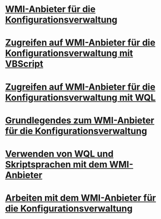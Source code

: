 # [WMI-Anbieter für die Konfigurationsverwaltung](wmi-provider-for-configuration-management.md)

# [Zugreifen auf WMI-Anbieter für die Konfigurationsverwaltung mit VBScript](access-wmi-provider-for-configuration-management-using-vbscript.md)
# [Zugreifen auf WMI-Anbieter für die Konfigurationsverwaltung mit WQL](access-wmi-provider-for-configuration-management-using-wql.md)
# [Grundlegendes zum WMI-Anbieter für die Konfigurationsverwaltung](understanding-the-wmi-provider-for-configuration-management.md)
# [Verwenden von WQL und Skriptsprachen mit dem WMI-Anbieter](using-wql-and-scripting-languages-with-the-wmi-provider.md)
# [Arbeiten mit dem WMI-Anbieter für die Konfigurationsverwaltung](working-with-the-wmi-provider-for-configuration-management.md)
